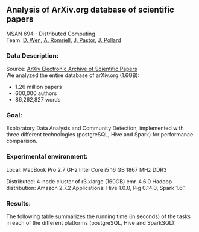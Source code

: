 ## Analysis of ArXiv.org database of scientific papers

MSAN 694 - Distributed Computing <br />
Team: [D. Wen](https://github.com/davidjeffwen), [A. Romriell](https://github.com/asromriell), [J. Pastor](https://github.com/jaimeps), [J. Pollard](https://github.com/pollardJ)

### Data Description:  
Source: [ArXiv Electronic Archive of Scientific Papers](http://arxiv.org/) <br />
We analyzed the entire database of arXiv.org (1.6GB): <br />
- 1.26 million papers <br />
- 600,000 authors <br />
- 86,262,827 words <br />

### Goal:
Exploratory Data Analysis and Community Detection, implemented with three different technologies (postgreSQL, Hive and Spark) for performance comparison.

### Experimental environment:
Local: 
	MacBook Pro 2.7 GHz Intel Core i5 16 GB 1867 MHz DDR3

Distributed:
	4-node cluster of r3.xlarge (160GB) emr-4.6.0 
	Hadoop distribution: Amazon 2.7.2 
	Applications: Hive 1.0.0, Pig 0.14.0, Spark 1.6.1

### Results:
The following table summarizes the running time (in seconds) of the tasks in each of the different platforms (postgreSQL, Hive and SparkSQL):


